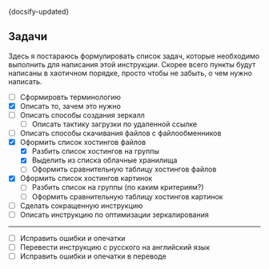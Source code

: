 {docsify-updated}

## Задачи

Здесь я постараюсь формулировать список задач, которые необходимо выполнить для написания этой инструкции. Скорее всего пункты будут написаны в хаотичном порядке, просто чтобы не забыть, о чем нужно написать.

- [ ] Сформировть терминологию
- [x] Описать то, зачем это нужно
- [ ] Описать способы создания зеркалл
  - [ ] Описать тактику загрузки по удаленной ссылке
- [ ] Описать способы скачивания файлов с файлообменников
- [x] Оформить список хостингов файлов
  - [x] Разбить список хостингов на группы
  - [x] Выделить из списка облачные хранилища
  - [ ] Оформить сравнительную таблицу хостингов файлов
- [x] Оформить список хостингов картинок
  - [ ] Разбить список на группы (по каким критериям?)
  - [ ] Оформить сравнительную таблицу хостингов картинок
- [ ] Сделать сокращенную инструкцию
- [ ] Описать инструкцию по оптимизации зеркалирования

---

- [ ] Исправить ошибки и опечатки
- [ ] Перевести инструкцию с русского на английский язык
- [ ] Исправить ошибки и опечатки в переводе
